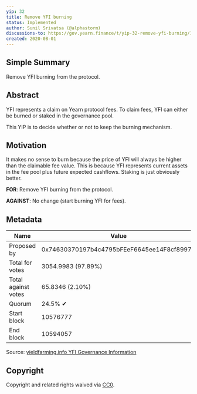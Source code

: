 ```yaml
---
yip: 32
title: Remove YFI burning
status: Implemented
author: Sunil Srivatsa (@alphastorm)
discussions-to: https://gov.yearn.finance/t/yip-32-remove-yfi-burning/1907
created: 2020-08-01
---
```


## Simple Summary

Remove YFI burning from the protocol.

## Abstract

YFI represents a claim on Yearn protocol fees. To claim fees, YFI can either be
burned or staked in the governance pool.

This YIP is to decide whether or not to keep the burning mechanism.

## Motivation

It makes no sense to burn because the price of YFI will always be higher than
the claimable fee value. This is because YFI represents current assets in the
fee pool plus future expected cashflows. Staking is just obviously better.

**FOR**: Remove YFI burning from the protocol.

**AGAINST**: No change (start burning YFI for fees).

## Metadata

| Name                | Value                                      |
| ------------------- | ------------------------------------------ |
| Proposed by         | 0x74630370197b4c4795bFEeF6645ee14F8cf8997D |
| Total for votes     | 3054.9983 (97.89%)                         |
| Total against votes | 65.8346 (2.10%)                            |
| Quorum              | 24.5% ✔                                    |
| Start block         | 10576777                                   |
| End block           | 10594057                                   |

Source:
[yieldfarming.info YFI Governance Information](https://yieldfarming.info/yearn/vote/)

## Copyright

Copyright and related rights waived via
[CC0](https://creativecommons.org/publicdomain/zero/1.0/).
